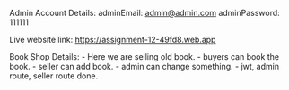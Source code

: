 Admin Account Details:
    adminEmail: admin@admin.com
    adminPassword: 111111

Live website link: https://assignment-12-49fd8.web.app

Book Shop Details:
    - Here we are selling old book.
    - buyers can book the book.
    - seller can add book.
    - admin can change something.
    - jwt, admin route, seller route done.
